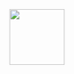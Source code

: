 <div id="header" align="center">
  <img src="https://giphy.com/gifs/computador-gu-tecnology-bGgsc5mWoryfgKBx1u" width="100"/>
</div>
